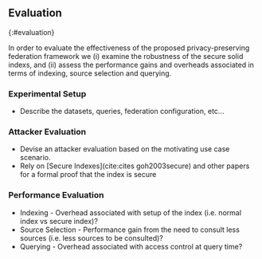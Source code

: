 ## Evaluation
{:#evaluation}

In order to evaluate the effectiveness of the proposed privacy-preserving federation framework we (i) examine the robustness of the secure solid indexs, and (ii) assess the performance gains and overheads associated in terms of indexing, source selection and querying.   

### Experimental Setup

- Describe the datasets, queries, federation configuration, etc...

### Attacker Evaluation

- Devise an attacker evaluation based on the motivating use case scenario.
- Rely on [Secure Indexes](cite:cites goh2003secure)  and other papers for a formal proof that the index is secure

### Performance Evaluation

- Indexing - Overhead associated with setup of the index (i.e. normal index vs secure index)?
- Source Selection - Performance gain from the need to consult less sources (i.e. less sources to be consulted)?
- Querying - Overhead associated with access control at query time?
